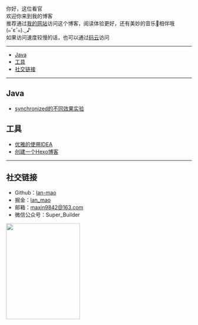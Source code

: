 

你好，这位看官  
欢迎你来到我的博客  
推荐通过[我的网站](https://lan-mao.top)访问这个博客，阅读体验更好，还有美妙的音乐🎵相伴哦(๑ˇεˇ๑).¸¸♪  
如果访问速度较慢的话，也可以通过[码云](https://gitee.com/lan-mao/lan-mao)访问

---

- [Java](#Java)
- [工具](#工具)
- [社交链接](#社交链接)

---

## Java

- [synchronized的不同效果实验](page/synchronized的不同效果实验.md)

## 工具

- [优雅的使用IDEA](page/优雅的使用IDEA.md)
- [创建一个Hexo博客](page/创建一个Hexo博客.md)
  
---

## 社交链接

- Github：[lan-mao](https://github.com/lan-mao)
- 掘金：[lan_mao](https://juejin.im/user/57da2824a0bb9f0058849387)
- 邮箱：<maxin9842@163.com>
- 微信公众号：Super_Builder

<img src="https://blog-source-1258302212.cos.ap-beijing.myqcloud.com/20200108195503_dc35dac5c0d673f9e923020fc9b20eee.png" width="200" height="260" style="margin: 0 auto"/>